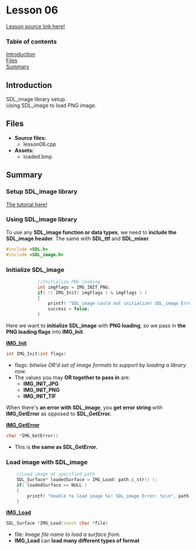 # Lesson 06
[Lesson source link here!](https://lazyfoo.net/tutorials/SDL/06_extension_libraries_and_loading_other_image_formats/index2.php)

### Table of contents
  [Introduction](#introduction)  
  [Files](#files)  
  [Summary](#summary) 
  
## Introduction
SDL_image library setup. <br>
Using SDL_image to load PNG image. <br>

## Files
- **Source files:**
  - lesson06.cpp
- **Assets:**
  - loaded.bmp

## Summary
### Setup SDL_image library
[The tutorial here!](https://lazyfoo.net/tutorials/SDL/06_extension_libraries_and_loading_other_image_formats/index.php)

### Using SDL_image library
To use any **SDL_image function or data types**, we need to **include the SDL_image header**. 
The same with **SDL_ttf** and **SDL_mixer**.
```C++
#include <SDL.h>
#include <SDL_image.h>
```

### Initialize SDL_image
```C++
            //Initialize PNG loading
            int imgFlags = IMG_INIT_PNG;
            if( !( IMG_Init( imgFlags ) & imgFlags ) )
            {
                printf( "SDL_image could not initialize! SDL_image Error: %s\n", IMG_GetError() );
                success = false;
            }
```
Here we want to **initialize SDL_image** with **PNG loading**, so we pass in **the PNG loading flags** into **IMG_Init**. <br>

**[IMG_Init](https://www.libsdl.org/projects/SDL_image/docs/SDL_image_8.html)**
```C++
int IMG_Init(int flags)
```
- flags: _bitwise OR'd set of image formats to support by loading a library now._ 
- The values you may **OR together to pass in** are:
  - **IMG_INIT_JPG**
  - **IMG_INIT_PNG**
  - **IMG_INIT_TIF**
  
When there's **an error with SDL_image**, you **get error string** with **IMG_GetError** as opposed to **SDL_GetError.** <br>

**[IMG_GetError](https://www.libsdl.org/projects/SDL_image/docs/SDL_image_45.html)**
```C++
char *IMG_GetError()
```
- This is **the same as SDL_GetError.**

### Load image with SDL_image
```C++
    //Load image at specified path
    SDL_Surface* loadedSurface = IMG_Load( path.c_str() );
    if( loadedSurface == NULL )
    {
        printf( "Unable to load image %s! SDL_image Error: %s\n", path.c_str(), IMG_GetError() );
    }
```

**[IMG_Load](https://www.libsdl.org/projects/SDL_image/docs/SDL_image_11.html)**
```C++
SDL_Surface *IMG_Load(const char *file)
```
- file: _Image file name to load a surface from._
- **IMG_Load** can **load many different types of format**

